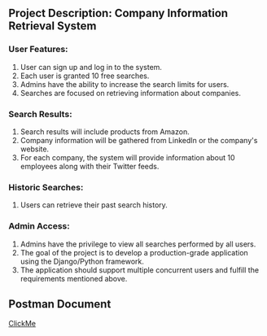 ## Project Description: Company Information Retrieval System

### User Features:

1. User can sign up and log in to the system.
2. Each user is granted 10 free searches.
3. Admins have the ability to increase the search limits for users.
4. Searches are focused on retrieving information about companies.

### Search Results:
1. Search results will include products from Amazon.
2. Company information will be gathered from LinkedIn or the company's website.
3. For each company, the system will provide information about 10 employees along with their Twitter feeds.

### Historic Searches:
1. Users can retrieve their past search history.

### Admin Access:
1. Admins have the privilege to view all searches performed by all users.
2. The goal of the project is to develop a production-grade application using the Django/Python framework. 
3. The application should support multiple concurrent users and fulfill the requirements mentioned above.


## Postman Document
[ClickMe](https://documenter.getpostman.com/view/17690645/UVREkQgW)